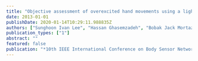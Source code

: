```yaml
---
title: "Objective assessment of overexcited hand movements using a lightweight sensory device"
date: 2013-01-01
publishDate: 2020-01-14T10:29:11.988835Z
authors: ["Sunghoon Ivan Lee", "Hassan Ghasemzadeh", "Bobak Jack Mortazavi", "Andrew Yew", "Ruth Getachew", "Mehrdad Razaghy", "Nima Ghalehsari", "Brian H. Paak", "Jordan H. Garst", "Marie Espinal", "Jon Kimball", "Daniel C. Lu", "Majid Sarrafzadeh"]
publication_types: ["1"]
abstract: ""
featured: false
publication: "*10th IEEE International Conference on Body Sensor Networks (BSN 2013)*, Cambridge, MA, USA"
---
```


